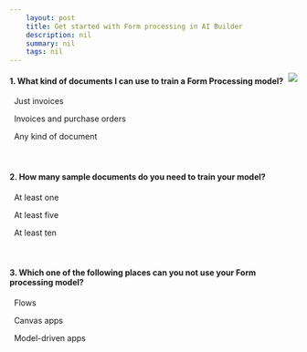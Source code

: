 ```yaml
---
    layout: post
    title: Get started with Form processing in AI Builder  
    description: nil
    summary: nil
    tags: nil
---
```



 <a target="_blank" href="https://docs.microsoft.com/en-us/learn/modules/get-started-with-form-processing/4-check/"><i class="fas fa-external-link-alt"></i> </a>
 <img align="right" src="https://docs.microsoft.com/en-us/learn/achievements/get-started-with-form-processing.svg">
####  1. What kind of documents I can use to train a Form Processing model?


<i class='far fa-square'></i> &nbsp;&nbsp;Just invoices

<i class='far fa-square'></i> &nbsp;&nbsp;Invoices and purchase orders

<i class='fas fa-check-square' style='color: Dodgerblue;'></i> &nbsp;&nbsp;Any kind of document
<br />
<br />
<br />

####  2. How many sample documents do you need to train your model?


<i class='far fa-square'></i> &nbsp;&nbsp;At least one

<i class='fas fa-check-square' style='color: Dodgerblue;'></i> &nbsp;&nbsp;At least five

<i class='far fa-square'></i> &nbsp;&nbsp;At least ten
<br />
<br />
<br />

####  3. Which one of the following places can you not use your Form processing model?


<i class='far fa-square'></i> &nbsp;&nbsp;Flows

<i class='far fa-square'></i> &nbsp;&nbsp;Canvas apps

<i class='fas fa-check-square' style='color: Dodgerblue;'></i> &nbsp;&nbsp;Model-driven apps
<br />
<br />
<br />
